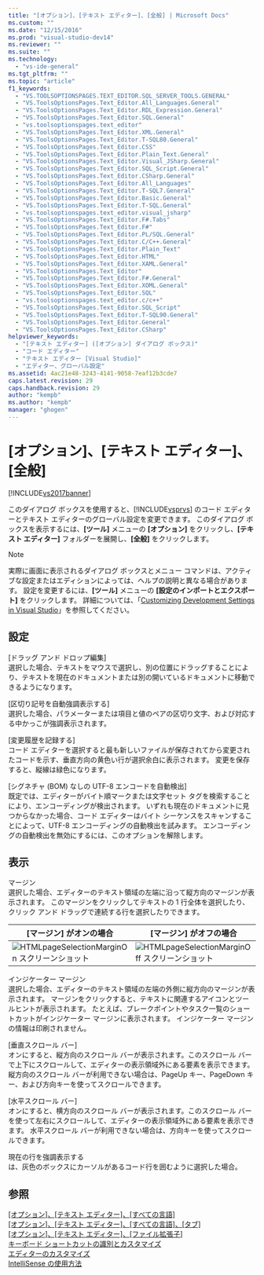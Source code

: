 ```yaml
---
title: "[オプション]、[テキスト エディター]、[全般] | Microsoft Docs"
ms.custom: ""
ms.date: "12/15/2016"
ms.prod: "visual-studio-dev14"
ms.reviewer: ""
ms.suite: ""
ms.technology: 
  - "vs-ide-general"
ms.tgt_pltfrm: ""
ms.topic: "article"
f1_keywords: 
  - "VS.TOOLSOPTIONSPAGES.TEXT_EDITOR.SQL_SERVER_TOOLS.GENERAL"
  - "VS.ToolsOptionsPages.Text_Editor.All_Languages.General"
  - "VS.ToolsOptionsPages.Text_Editor.RDL_Expression.General"
  - "VS.ToolsOptionsPages.Text_Editor.SQL.General"
  - "vs.toolsoptionspages.text_editor"
  - "VS.ToolsOptionsPages.Text_Editor.XML.General"
  - "VS.ToolsOptionsPages.Text_Editor.T-SQL80.General"
  - "VS.ToolsOptionsPages.Text_Editor.CSS"
  - "VS.ToolsOptionsPages.Text_Editor.Plain_Text.General"
  - "VS.ToolsOptionsPages.Text_Editor.Visual_JSharp.General"
  - "VS.ToolsOptionsPages.Text_Editor.SQL_Script.General"
  - "VS.ToolsOptionsPages.Text_Editor.CSharp.General"
  - "VS.ToolsOptionsPages.Text_Editor.All_Languages"
  - "VS.ToolsOptionsPages.Text_Editor.T-SQL7.General"
  - "VS.ToolsOptionsPages.Text_Editor.Basic.General"
  - "VS.ToolsOptionsPages.Text_Editor.T-SQL.General"
  - "vs.toolsoptionspages.text_editor.visual_jsharp"
  - "VS.ToolsOptionsPages.Text_Editor.F#.Tabs"
  - "VS.ToolsOptionsPages.Text_Editor.F#"
  - "VS.ToolsOptionsPages.Text_Editor.PL/SQL.General"
  - "VS.ToolsOptionsPages.Text_Editor.C/C++.General"
  - "VS.ToolsOptionsPages.Text_Editor.Plain_Text"
  - "VS.ToolsOptionsPages.Text_Editor.HTML"
  - "VS.ToolsOptionsPages.Text_Editor.XAML.General"
  - "VS.ToolsOptionsPages.Text_Editor"
  - "VS.ToolsOptionsPages.Text_Editor.F#.General"
  - "VS.ToolsOptionsPages.Text_Editor.XOML.General"
  - "VS.ToolsOptionsPages.Text_Editor.SQL"
  - "vs.toolsoptionspages.text_editor.c/c++"
  - "VS.ToolsOptionsPages.Text_Editor.SQL_Script"
  - "VS.ToolsOptionsPages.Text_Editor.T-SQL90.General"
  - "VS.ToolsOptionsPages.Text_Editor.General"
  - "VS.ToolsOptionsPages.Text_Editor.CSharp"
helpviewer_keywords: 
  - "[テキスト エディター] ([オプション] ダイアログ ボックス)"
  - "コード エディター"
  - "テキスト エディター [Visual Studio]"
  - "エディター、グローバル設定"
ms.assetid: 4ac21e48-3243-4141-9058-7eaf12b3cde7
caps.latest.revision: 29
caps.handback.revision: 29
author: "kempb"
ms.author: "kempb"
manager: "ghogen"
---
```

# [オプション]、[テキスト エディター]、[全般]
[!INCLUDE[vs2017banner](../../code-quality/includes/vs2017banner.md)]

このダイアログ ボックスを使用すると、[!INCLUDE[vsprvs](../../code-quality/includes/vsprvs_md.md)] のコード エディターとテキスト エディターのグローバル設定を変更できます。  このダイアログ ボックスを表示するには、**\[ツール\]** メニューの **\[オプション\]** をクリックし、**\[テキスト エディター\]** フォルダーを展開し、**\[全般\]** をクリックします。  
  
> [!NOTE]
>  実際に画面に表示されるダイアログ ボックスとメニュー コマンドは、アクティブな設定またはエディションによっては、ヘルプの説明と異なる場合があります。  設定を変更するには、**\[ツール\]** メニューの **\[設定のインポートとエクスポート\]** をクリックします。  詳細については、「[Customizing Development Settings in Visual Studio](http://msdn.microsoft.com/ja-jp/22c4debb-4e31-47a8-8f19-16f328d7dcd3)」を参照してください。  
  
## 設定  
 \[ドラッグ アンド ドロップ編集\]  
 選択した場合、テキストをマウスで選択し、別の位置にドラッグすることにより、テキストを現在のドキュメントまたは別の開いているドキュメントに移動できるようになります。  
  
 \[区切り記号を自動強調表示する\]  
 選択した場合、パラメーターまたは項目と値のペアの区切り文字、および対応する中かっこが強調表示されます。  
  
 \[変更履歴を記録する\]  
 コード エディターを選択すると最も新しいファイルが保存されてから変更されたコードを示す、垂直方向の黄色い行が選択余白に表示されます。  変更を保存すると、縦線は緑色になります。  
  
 \[シグネチャ \(BOM\) なしの UTF\-8 エンコードを自動検出\]  
 既定では、エディターがバイト順マークまたは文字セット タグを検索することにより、エンコーディングが検出されます。  いずれも現在のドキュメントに見つからなかった場合、コード エディターはバイト シーケンスをスキャンすることによって、UTF\-8 エンコーディングの自動検出を試みます。  エンコーディングの自動検出を無効にするには、このオプションを解除します。  
  
## 表示  
 マージン  
 選択した場合、エディターのテキスト領域の左端に沿って縦方向のマージンが表示されます。  このマージンをクリックしてテキストの 1 行全体を選択したり、クリック アンド ドラッグで連続する行を選択したりできます。  
  
|\[マージン\] がオンの場合|\[マージン\] がオフの場合|  
|---------------------|---------------------|  
|![HTMLpageSelectionMarginOn スクリーンショット](../../ide/reference/media/vxselmaron.png "vxSelmaron")|![HTMLpageSelectionMarginOff スクリーンショット](../../ide/reference/media/vxselmaroff.gif "vxSelmaroff")|  
  
 インジケーター マージン  
 選択した場合、エディターのテキスト領域の左端の外側に縦方向のマージンが表示されます。  マージンをクリックすると、テキストに関連するアイコンとツールヒントが表示されます。  たとえば、ブレークポイントやタスク一覧のショートカットがインジケーター マージンに表示されます。  インジケーター マージンの情報は印刷されません。  
  
 \[垂直スクロール バー\]  
 オンにすると、縦方向のスクロール バーが表示されます。このスクロール バーで上下にスクロールして、エディターの表示領域外にある要素を表示できます。  縦方向のスクロール バーが利用できない場合は、PageUp キー、PageDown キー、および方向キーを使ってスクロールできます。  
  
 \[水平スクロール バー\]  
 オンにすると、横方向のスクロール バーが表示されます。このスクロール バーを使って左右にスクロールして、エディターの表示領域外にある要素を表示できます。  水平スクロール バーが利用できない場合は、方向キーを使ってスクロールできます。  
  
 現在の行を強調表示する  
 は、灰色のボックスにカーソルがあるコード行を囲むように選択した場合。  
  
## 参照  
 [\[オプション\]、\[テキスト エディター\]、\[すべての言語\]](../../ide/reference/options-text-editor-all-languages.md)   
 [\[オプション\]、\[テキスト エディター\]、\[すべての言語\]、\[タブ\]](../../ide/reference/options-text-editor-all-languages-tabs.md)   
 [\[オプション\]、\[テキスト エディター\]、\[ファイル拡張子\]](../../ide/reference/options-text-editor-file-extension.md)   
 [キーボード ショートカットの識別とカスタマイズ](../../ide/identifying-and-customizing-keyboard-shortcuts-in-visual-studio.md)   
 [エディターのカスタマイズ](../../ide/customizing-the-editor.md)   
 [IntelliSense の使用方法](../../ide/using-intellisense.md)
